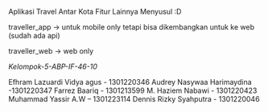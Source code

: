 Aplikasi Travel Antar Kota
Fitur Lainnya Menyusul :D

traveller_app -> untuk mobile only tetapi bisa dikembangkan untuk ke web (sudah ada api)


traveller_web -> web only

*Kelompok-5-ABP-IF-46-10*

Efhram Lazuardi Vidya agus - 1301220346
Audrey Nasywaa Harimaydina -1301220347
Farrez Baariq -  1301213599
M. Haziem Nabawi - 1301220423
Muhammad Yassir A.W – 1301223114
Dennis Rizky Syahputra - 1301220046

